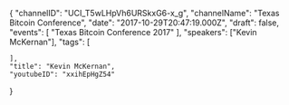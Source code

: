 {
    "channelID": "UCI_T5wLHpVh6URSkxG6-x_g",
    "channelName": "Texas Bitcoin Conference",
    "date": "2017-10-29T20:47:19.000Z",
    "draft": false,
    "events": [
        "Texas Bitcoin Conference 2017"
    ],
    "speakers": ["Kevin McKernan"],
    "tags": [

    ],
    "title": "Kevin McKernan",
    "youtubeID": "xxihEpHgZ54"
}
